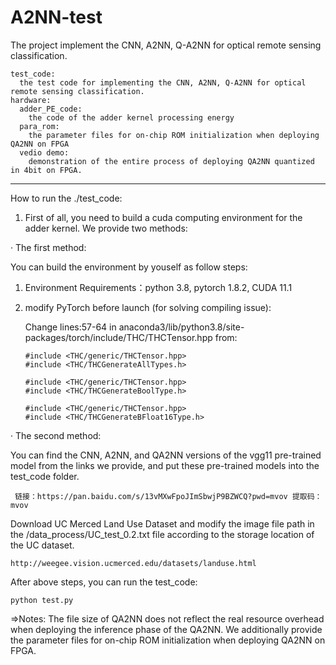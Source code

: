 # A2NN-test
  The project implement the CNN, A2NN, Q-A2NN for optical remote sensing classification.

    test_code: 
      the test code for implementing the CNN, A2NN, Q-A2NN for optical remote sensing classification.
    hardware:
      adder_PE_code:
        the code of the adder kernel processing energy
      para_rom:
        the parameter files for on-chip ROM initialization when deploying QA2NN on FPGA
      vedio demo:
        demonstration of the entire process of deploying QA2NN quantized in 4bit on FPGA.

***************************************************************************************

How to run the ./test_code:

  1. First of all, you need to build a cuda computing environment for the adder kernel. We provide two methods:

  · The first method:
  
  You can build the environment by youself as follow steps:
      
  1) Environment Requirements：python 3.8, pytorch 1.8.2, CUDA 11.1
  2) modify PyTorch before launch (for solving compiling issue):

     Change lines:57-64 in anaconda3/lib/python3.8/site-packages/torch/include/THC/THCTensor.hpp from:

         #include <THC/generic/THCTensor.hpp>
         #include <THC/THCGenerateAllTypes.h>

         #include <THC/generic/THCTensor.hpp>
         #include <THC/THCGenerateBoolType.h>

         #include <THC/generic/THCTensor.hpp>
         #include <THC/THCGenerateBFloat16Type.h>
        

  · The second method:
  
    
    
      
  You can find the CNN, A2NN, and QA2NN versions of the vgg11 pre-trained model from the links we provide, and put these pre-trained models into the test_code folder.
     
     链接：https://pan.baidu.com/s/13vMXwFpoJImSbwjP9BZWCQ?pwd=mvov 提取码：mvov

  Download UC Merced Land Use Dataset and modify the image file path in the /data_process/UC_test_0.2.txt file according to the storage location of the UC dataset.
  
    http://weegee.vision.ucmerced.edu/datasets/landuse.html
     
 After above steps, you can run the test_code:

    python test.py
     
  =>Notes: The file size of QA2NN does not reflect the real resource overhead when deploying the inference phase of the QA2NN. We additionally provide the parameter files for on-chip ROM initialization when deploying QA2NN on FPGA.
    
